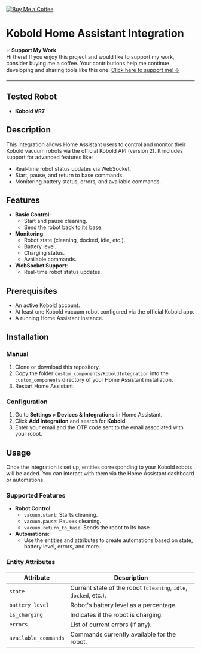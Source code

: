 [![Buy Me a Coffee](https://img.shields.io/badge/Buy%20Me%20a%20Coffee-Support%20My%20Work-orange)](https://buymeacoffee.com/jmzg93)

# Kobold Home Assistant Integration

💡 **Support My Work**  
Hi there! If you enjoy this project and would like to support my work, consider buying me a coffee. Your contributions help me continue developing and sharing tools like this one. [Click here to support me! ☕](https://buymeacoffee.com/jmzg93)

---

## Tested Robot
- **Kobold VR7**

## Description

This integration allows Home Assistant users to control and monitor their Kobold vacuum robots via the official Kobold API (version 2). It includes support for advanced features like:
- Real-time robot status updates via WebSocket.
- Start, pause, and return to base commands.
- Monitoring battery status, errors, and available commands.

## Features

- **Basic Control**:
    - Start and pause cleaning.
    - Send the robot back to its base.
- **Monitoring**:
    - Robot state (cleaning, docked, idle, etc.).
    - Battery level.
    - Charging status.
    - Available commands.
- **WebSocket Support**:
    - Real-time robot status updates.

## Prerequisites

- An active Kobold account.
- At least one Kobold vacuum robot configured via the official Kobold app.
- A running Home Assistant instance.

## Installation

### Manual

1. Clone or download this repository.
2. Copy the folder `custom_components/KoboldIntegration` into the `custom_components` directory of your Home Assistant installation.
3. Restart Home Assistant.

### Configuration

1. Go to **Settings > Devices & Integrations** in Home Assistant.
2. Click **Add Integration** and search for **Kobold**.
3. Enter your email and the OTP code sent to the email associated with your robot.

## Usage

Once the integration is set up, entities corresponding to your Kobold robots will be added. You can interact with them via the Home Assistant dashboard or automations.

### Supported Features

- **Robot Control**:
    - `vacuum.start`: Starts cleaning.
    - `vacuum.pause`: Pauses cleaning.
    - `vacuum.return_to_base`: Sends the robot to its base.
- **Automations**:
    - Use the entities and attributes to create automations based on state, battery level, errors, and more.

### Entity Attributes

| Attribute            | Description                                  |
|---------------------|----------------------------------------------|
| `state`             | Current state of the robot (`cleaning`, `idle`, `docked`, etc.). |
| `battery_level`     | Robot's battery level as a percentage.       |
| `is_charging`       | Indicates if the robot is charging.          |
| `errors`            | List of current errors (if any).             |
| `available_commands`| Commands currently available for the robot.  |